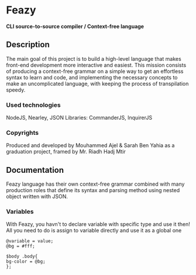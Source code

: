 # Feazy
**CLI source-to-source compiler / Context-free language**

## Description
The main goal of this project is to build a high-level language that makes front-end development more interactive and easiest. This mission consists of producing a context-free grammar on a simple way to get an effortless syntax to learn and code, and implementing the necessary concepts to make an uncomplicated language, with keeping the process of transpilation speedy. 

### Used technologies
NodeJS, Nearley, JSON
Libraries: CommanderJS, InquirerJS

### Copyrights
Produced and developed by Mouhammed Ajel & Sarah Ben Yahia as a graduation project, framed by Mr. Riadh Hadj Mtir

## Documentation
Feazy language has their own context-free grammar combined with many production roles that define its syntax and parsing method using nested object written with JSON.

### Variables
With Feazy, you havn't to declare variable with specific type and use it then! All you need to do is assign to variable directly and use it as a global one
```
@variable = value; 
@bg = #fff;
```

```
$body .body{
bg-color = @bg;
};
```
